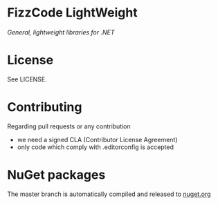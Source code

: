 # FizzCode LightWeight
###### General, lightweight libraries for .NET

# License

See LICENSE.

# Contributing

Regarding pull requests or any contribution
- we need a signed CLA (Contributor License Agreement)
- only code which comply with .editorconfig is accepted

# NuGet packages
The master branch is automatically compiled and released to [nuget.org](https://www.nuget.org/packages?q=fizzcode.lightweight)
